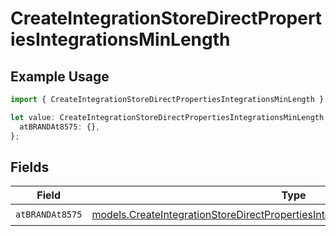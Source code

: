 # CreateIntegrationStoreDirectPropertiesIntegrationsMinLength

## Example Usage

```typescript
import { CreateIntegrationStoreDirectPropertiesIntegrationsMinLength } from "@vercel/sdk/models/createintegrationstoredirectop.js";

let value: CreateIntegrationStoreDirectPropertiesIntegrationsMinLength = {
  atBRANDAt8575: {},
};
```

## Fields

| Field                                                                                                                                                                  | Type                                                                                                                                                                   | Required                                                                                                                                                               | Description                                                                                                                                                            |
| ---------------------------------------------------------------------------------------------------------------------------------------------------------------------- | ---------------------------------------------------------------------------------------------------------------------------------------------------------------------- | ---------------------------------------------------------------------------------------------------------------------------------------------------------------------- | ---------------------------------------------------------------------------------------------------------------------------------------------------------------------- |
| `atBRANDAt8575`                                                                                                                                                        | [models.CreateIntegrationStoreDirectPropertiesIntegrationsResponseAtBRANDAt8575](../models/createintegrationstoredirectpropertiesintegrationsresponseatbrandat8575.md) | :heavy_check_mark:                                                                                                                                                     | N/A                                                                                                                                                                    |